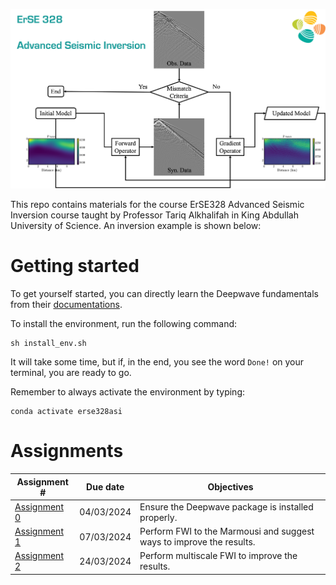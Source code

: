 ![erse328asi](logo.png)

This repo contains materials for the course ErSE328 Advanced Seismic Inversion course taught by Professor Tariq Alkhalifah in King Abdullah University of Science. An inversion example is shown below:

# Getting started

To get yourself started, you can directly learn the Deepwave fundamentals from their [documentations](https://ausargeo.com/deepwave/).

To install the environment, run the following command:
```
sh install_env.sh
```
It will take some time, but if, in the end, you see the word `Done!` on your terminal, you are ready to go. 

Remember to always activate the environment by typing:
```
conda activate erse328asi
```

# Assignments 
Assignment #  | Due date     | Objectives
------------- | -------------| ------------
[Assignment 0](./00_introduction) | 04/03/2024 | Ensure the Deepwave package is installed properly.
[Assignment 1](./01_marmousi) | 07/03/2024 | Perform FWI to the Marmousi and suggest ways to improve the results.
[Assignment 2](./02_multiscale) | 24/03/2024 | Perform multiscale FWI to improve the results.
